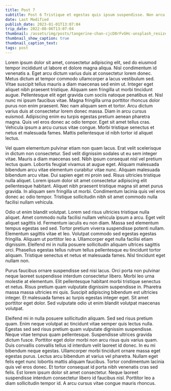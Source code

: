```yaml
---
title: Post 7
subtitle: Post 6 Tristique et egestas quis ipsum suspendisse. Non arcu risus quis varius quam quisque id. Ac felis donec et odio pellentesque
date: Last Modified
publish_date: 2023-01-01T13:07:04
trip_date: 2022-08-06T13:07:04
thumbnail: /assets/img/posts/tangerine-chan-cjcD8rFvGHc-unsplash_resized.jpg
thumbnail_show_caption: true
thumbnail_caption_text:
tags: post
---
```


Lorem ipsum dolor sit amet, consectetur adipiscing elit, sed do eiusmod tempor incididunt ut labore et dolore magna aliqua. Nisl condimentum id venenatis a. Eget arcu dictum varius duis at consectetur lorem donec. Metus dictum at tempor commodo ullamcorper a lacus vestibulum sed. Vitae suscipit tellus mauris a diam maecenas sed enim ut. Integer eget aliquet nibh praesent tristique. Aliquam sem fringilla ut morbi tincidunt augue. Pellentesque elit eget gravida cum sociis natoque penatibus et. Nisl nunc mi ipsum faucibus vitae. Magna fringilla urna porttitor rhoncus dolor purus non enim praesent. Nec nam aliquam sem et tortor. Arcu dictum varius duis at consectetur lorem donec massa. Diam in arcu cursus euismod. Adipiscing enim eu turpis egestas pretium aenean pharetra magna. Quis vel eros donec ac odio tempor. Eget sit amet tellus cras. Vehicula ipsum a arcu cursus vitae congue. Morbi tristique senectus et netus et malesuada fames. Mattis pellentesque id nibh tortor id aliquet lectus.

Vel quam elementum pulvinar etiam non quam lacus. Erat velit scelerisque in dictum non consectetur. Sed velit dignissim sodales ut eu sem integer vitae. Mauris a diam maecenas sed. Nibh ipsum consequat nisl vel pretium lectus quam. Lobortis feugiat vivamus at augue eget. Aliquam malesuada bibendum arcu vitae elementum curabitur vitae nunc. Aliquam malesuada bibendum arcu vitae. Dui sapien eget mi proin sed. Risus ultricies tristique nulla aliquet. Lorem ipsum dolor sit amet consectetur adipiscing elit pellentesque habitant. Aliquet nibh praesent tristique magna sit amet purus gravida. In aliquam sem fringilla ut morbi. Condimentum lacinia quis vel eros donec ac odio tempor. Tristique sollicitudin nibh sit amet commodo nulla facilisi nullam vehicula.

Odio ut enim blandit volutpat. Lorem sed risus ultricies tristique nulla aliquet. Amet commodo nulla facilisi nullam vehicula ipsum a arcu. Eget velit aliquet sagittis id. Fermentum iaculis eu non diam. Massa sed elementum tempus egestas sed sed. Tortor pretium viverra suspendisse potenti nullam. Elementum sagittis vitae et leo. Volutpat commodo sed egestas egestas fringilla. Aliquam ut porttitor leo a. Ullamcorper eget nulla facilisi etiam dignissim. Eleifend mi in nulla posuere sollicitudin aliquam ultrices sagittis orci. Phasellus egestas tellus rutrum tellus pellentesque eu tincidunt tortor aliquam. Tristique senectus et netus et malesuada fames. Nisl tincidunt eget nullam non.

Purus faucibus ornare suspendisse sed nisi lacus. Orci porta non pulvinar neque laoreet suspendisse interdum consectetur libero. Morbi leo urna molestie at elementum. Elit pellentesque habitant morbi tristique senectus et netus. Risus pretium quam vulputate dignissim suspendisse in. Pharetra massa massa ultricies mi quis. Suscipit adipiscing bibendum est ultricies integer. Et malesuada fames ac turpis egestas integer eget. Sit amet porttitor eget dolor. Sed vulputate odio ut enim blandit volutpat maecenas volutpat.

Eleifend mi in nulla posuere sollicitudin aliquam. Sed sed risus pretium quam. Enim neque volutpat ac tincidunt vitae semper quis lectus nulla. Egestas sed sed risus pretium quam vulputate dignissim suspendisse. Neque vitae tempus quam pellentesque. Suspendisse ultrices gravida dictum fusce. Porttitor eget dolor morbi non arcu risus quis varius quam. Duis convallis convallis tellus id interdum velit laoreet id donec. In eu mi bibendum neque egestas. Ullamcorper morbi tincidunt ornare massa eget egestas purus. Lectus arcu bibendum at varius vel pharetra. Nullam eget felis eget nunc lobortis mattis aliquam faucibus. Tortor condimentum lacinia quis vel eros donec. Et tortor consequat id porta nibh venenatis cras sed felis. Est lorem ipsum dolor sit amet consectetur. Neque laoreet suspendisse interdum consectetur libero id faucibus nisl. Porttitor leo a diam sollicitudin tempor id. A arcu cursus vitae congue mauris rhoncus.